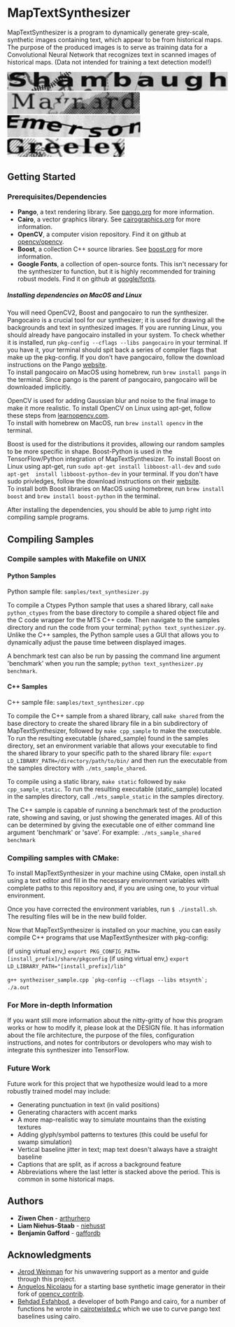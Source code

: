 # MapTextSynthesizer

MapTextSynthesizer is a program to dynamically generate grey-scale, synthetic images containing text, which appear to be from historical maps. The purpose of the produced images is to serve as training data for a Convolutional Neural Network that recognizes text in scanned images of historical maps. 
(Data not intended for training a text detection model!)

![MTS produced image, caption: Shambaugh](samples/images/Shambaugh.png)
![MTS produced image, caption: Maynard](samples/images/Maynard.png)
![MTS produced image, caption: Emerson](samples/images/Emerson.png)
![MTS produced image, caption: Greeley](samples/images/Greeley.png)

## Getting Started

### Prerequisites/Dependencies

* **Pango**, a text rendering library. See [pango.org](https://www.pango.org/) for more information.
* **Cairo**, a vector graphics library. See [cairographics.org](https://cairographics.org/) for more information.
* **OpenCV**, a computer vision repository. Find it on github at [opencv/opencv](https://github.com/opencv/opencv).
* **Boost**, a collection C++ source libraries. See [boost.org](https://www.boost.org/) for more information.
* **Google Fonts**, a collection of open-source fonts. This isn't necessary for the synthesizer to function, but it is highly recommended for training robust models. Find it on github at [google/fonts](https://github.com/google/fonts/).

##### Installing dependencies on MacOS and Linux

You will need OpenCV2, Boost and pangocairo to run the synthesizer.  
Pangocairo is a crucial tool for our synthesizer; it is used for drawing all the backgrounds and text in synthesized images. If you are running Linux, you should already have pangocairo installed in your system. To check whether it is installed, run `pkg-config --cflags --libs pangocairo` in your terminal. If you have it, your terminal should spit back a series of compiler flags that make up the pkg-config. If you don't have pangocairo, follow the download instructions on the Pango [website](https://www.pango.org/Download).  
To install pangocairo on MacOS using homebrew, run ```brew install pango``` in the terminal. Since pango is the parent of pangocairo, pangocairo will be downloaded implicitly. 

OpenCV is used for adding Gaussian blur and noise to the final image to make it more realistic.
To install OpenCV on Linux using apt-get, follow these steps from [learnopencv.com](https://www.learnopencv.com/install-opencv3-on-ubuntu/).   
To install with homebrew on MacOS, run ```brew install opencv``` in the terminal.

Boost is used for the distributions it provides, allowing our random samples to be more specific in shape. Boost-Python is used in the TensorFlow/Python integration of MapTextSynthesizer. To install Boost on Linux using apt-get, run ```sudo apt-get install libboost-all-dev``` and ```sudo apt-get  install libboost-python-dev``` in your terminal. If you don't have sudo privledges, follow the download instructions on their [website](https://www.boost.org/users/download/).   
To install both Boost libraries on MacOS using homebrew, run ```brew install boost``` and ```brew install boost-python``` in the terminal.

After installing the dependencies, you should be able to jump right into compiling sample programs.

## Compiling Samples

### Compile samples with Makefile on UNIX  

#### Python Samples

Python sample file: ```samples/text_synthesizer.py```

To compile a Ctypes Python sample that uses a shared library, call ```make python_ctypes``` from the base directory to compile a shared object file and the C code wrapper for the MTS C++ code. Then navigate to the samples directory and run the code from your terminal; ```python text_synthesizer.py```.
Unlike the C++ samples, the Python sample uses a GUI that allows you to dynamically adjust the pause time between displayed images.

A benchmark test can also be run by passing the command line argument 'benchmark' when you run the sample; ```python text_synthesizer.py benchmark```.

#### C++ Samples

C++ sample file: ```samples/text_synthesizer.cpp```

To compile the C++ sample from a shared library, call ```make shared``` from the base directory to create the shared library file in a bin subdirectory of MapTextSynthesizer, followed by ```make cpp_sample``` to make the executable. To run the resulting executable (shared_sample) found in the samples directory, set an environment variable that allows your executable to find the shared library to your specific path to the shared library file: ```export LD_LIBRARY_PATH=/directory/path/to/bin/``` and then run the executable from the samples directory with ```./mts_sample_shared```.

To compile using a static library, ```make static``` followed by ```make cpp_sample_static```. To run the resulting executable (static_sample) located in the samples directory, call ```./mts_sample_static``` in the samples directory.

The C++ sample is capable of running a benchmark test of the production rate, showing and saving, or just showing the generated images. All of this can be determined by giving the executable one of either command line argument 'benchmark' or 'save'. For example: ```./mts_sample_shared benchmark```

### Compiling samples with CMake:

To install MapTextSynthesizer in your machine using CMake, open install.sh using a text editor and fill in the necessary environment variables with complete paths to this repository and, if you are using one, to your virtual environment. 

Once you have corrected the environment variables, run `` $ ./install.sh ``. The resulting files will be in the new build folder.

Now that MapTextSynthesizer is installed on your machine, you can easily compile C++ programs that use MapTextSynthesizer with pkg-config:

(if using virtual env,) `` export PKG_CONFIG_PATH=[install_prefix]/share/pkgconfig ``
(if using virtual env,) `` export LD_LIBRARY_PATH="[install_prefix]/lib" ``

``g++ syntheziser_sample.cpp `pkg-config --cflags --libs mtsynth`; ./a.out``

### For More in-depth Information

If you want still more information about the nitty-gritty of how this program works or how to modify it, please look at the DESIGN file. It has information about the file architecture, the purpose of the files, configuration instructions, and notes for contributors or devolopers who may wish to integrate this synthesizer into TensorFlow.

### Future Work

Future work for this project that we hypothesize would lead to a more robustly trained model may include:  
* Generating punctuation in text (in valid positions)
* Generating characters with accent marks
* A more map-realistic way to simulate mountains than the existing textures
* Adding glyph/symbol patterns to textures (this could be useful for swamp simulation)
* Vertical baseline jitter in text; map text doesn't always have a straight baseline
* Captions that are split, as if across a background feature
* Abbreviations where the last letter is stacked above the period. This is common in some historical maps.

## Authors

* **Ziwen Chen** - [arthurhero](https://github.com/arthurhero)
* **Liam Niehus-Staab** - [niehusst](https://github.com/niehusst)
* **Benjamin Gafford** - [gaffordb](https://github.com/gaffordb)

## Acknowledgments

* [Jerod Weinman](https://github.com/weinman) for his unwavering support as a mentor and guide through this project.
* [Anguelos Nicolaou](https://github.com/anguelos) for a starting base synthetic image generator in their fork of [opencv_contrib](https://github.com/anguelos/opencv_contrib/blob/gsoc_final_submission/modules/text/samples/text_synthesiser.py). 
* [Behdad Esfahbod](https://github.com/behdad), a developer of both Pango and cairo, for a number of functions he wrote in [cairotwisted.c](https://github.com/phuang/pango/blob/master/examples/cairotwisted.c) which we use to curve pango text baselines using cairo.

